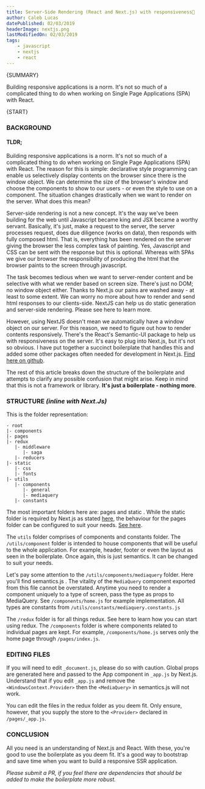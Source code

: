 ```yaml
---
title: Server-Side Rendering (React and Next.js) with responsiveness👋
author: Caleb Lucas
datePublished: 02/03/2019
headerImage: nextjs.png
lastModifiedOn: 02/03/2019
tags: 
    - javascript
    - nextjs
    - react
---
```


{SUMMARY}

Building responsive applications is a norm. It's not so much of a complicated thing to do when working on Single Page Applications (SPA) with React.

{START}

### BACKGROUND

#### TLDR;

Building responsive applications is a norm. It's not so much of a complicated thing to do when working on Single Page Applications (SPA) with React. The reason for this is simple: declarative style programming can enable us selectively display contents on the browser since there is the window object. We can determine the size of the browser's window and choose the components to show to our users - or even the style to use on a component. The situation changes drastically when we want to render on the server. What does this mean?

Server-side rendering is not a new concept. It's the way we've been building for the web until Javascript became king and JSX became a worthy servant. Basically, it's just, make a request to the server, the server processes request, does due diligence (works on data), then responds with fully composed html. That is, everything has been rendered on the server giving the browser the less complex task of painting. Yes, Javascript and CSS can be sent with the response but this is optional. Whereas with SPAs we give our browser the responsibility of producing the html that the browser paints to the screen through javascript.

The task becomes tedious when we want to server-render content and be selective with what we render based on screen size. There's just no DOM; no window object either. Thanks to Next.js our pains are washed away - at least to some extent. We can worry no more about how to render  and send html responses to our clients-side.  NextJS can help us do static generation and server-side rendering. Please see here to learn more. 

However, using NextJS doesn't mean we automatically have a window object on our server. For this reason, we need to figure out how to render contents responsively. There's the React's Semantic-UI package to help us with responsiveness on the server. It's easy to plug into Next.js, but it's not so obvious. I have put together a succinct boilerplate that handles this and added some other packages often needed for development in Next.js. [Find here on github](https://github.com/cmdlucas/react-ssr-boilerplate).

The rest of this article breaks down the structure of the boilerplate and attempts to clarify any possible confusion that might arise. Keep in mind that this is not a framework or library. **It's just a boilerplate - nothing more**.

### STRUCTURE _(inline with Next.Js)_

This is the folder representation:

```
- root 
|- components 
|- pages 
|- redux 
   |- middleware 
      |- saga 
   |- reducers 
|- static  
   |- css 
   |- fonts
|- utils 
   |- components 
      |- general 
      |- mediaquery
   |- constants 

```

The most important folders here are: pages and static . While the static folder is required by Next.js as stated [here](https://nextjs.org/docs#static-file-serving-eg-images), the behaviour for the pages folder can be configured to suit your needs. [See here](https://nextjs.org/docs#disabling-file-system-routing).

The `utils` folder comprises of components and constants folder. The `/utils/component` folder is intended to house components that will be useful to the whole application. For example, header, footer or even the layout as seen in the boilerplate. Once again, this is just semantics. It can be changed to suit your needs. 

Let's pay some attention to the `/utils/components/mediaquery` folder. Here you'll find semantics.js . The vitality of the `MediaQuery` component exported from this file cannot be overstated. Anytime you need to render a component uniquely to a type of screen, pass the type as props to MediaQuery. See `/components/home.js` for example implementation. All types are constants from `/utils/constants/mediaquery.constants.js`

The `/redux` folder is for all things redux. See here to learn how you can start using redux. The `/components` folder is where components related to individual pages are kept. For example, `/components/home.js` serves only the home page through `/pages/index.js`.

### EDITING FILES

If you will need to edit `_document.js`, please do so with caution.  Global props are generated here and passed to the App component in `_app.js` by Next.js. Understand that if you edit `_app.js` and remove the `<WindowsContext.Provider>` then the `<MediaQuery>` in semantics.js will not work.

You can edit the files in the redux folder as you deem fit. Only ensure, however, that you supply the store to the `<Provider>` declared in `/pages/_app.js`.

### CONCLUSION

All you need is an understanding of Next.js and React. With these, you're good to use the boilerplate as you deem fit. It's a good way to bootstrap and save time when you want to build a responsive SSR application.

_Please submit a PR, if you feel there are dependencies that should be added to make the boilerplate more robust._
